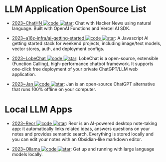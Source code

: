 # LLM Application OpenSource List

- [2023~ChatHN ![code](https://ng-tech.icu/assets/code.svg) ![star](https://img.shields.io/github/stars/steven-tey/chathn)](https://github.com/steven-tey/chathn): Chat with Hacker News using natural language. Built with OpenAI Functions and Vercel AI SDK.

- [2023~a16z-infra/ai-getting-started ![code](https://ng-tech.icu/assets/code.svg) ![star](https://img.shields.io/github/stars/a16z-infra/ai-getting-started)](https://github.com/a16z-infra/ai-getting-started): A Javascript AI getting started stack for weekend projects, including image/text models, vector stores, auth, and deployment configs.

- [2023~LobeChat ![code](https://ng-tech.icu/assets/code.svg) ![star](https://img.shields.io/github/stars/lobehub/lobe-chat)](https://github.com/lobehub/lobe-chat): LobeChat is a open-source, extensible (Function Calling), high-performance chatbot framework. It supports one-click free deployment of your private ChatGPT/LLM web application.

- [2023~Jan ![code](https://ng-tech.icu/assets/code.svg) ![star](https://img.shields.io/github/stars/janhq/jan)](https://github.com/janhq/jan): Jan is an open-source ChatGPT alternative that runs 100% offline on your computer.

# Local LLM Apps

- [2023~Reor ![code](https://ng-tech.icu/assets/code.svg) ![star](https://img.shields.io/github/stars/reorproject/reor)](https://github.com/reorproject/reor): Reor is an AI-powered desktop note-taking app: it automatically links related ideas, answers questions on your notes and provides semantic search. Everything is stored locally and you can edit your notes with an Obsidian-like markdown editor.

- [2023~Ollama ![code](https://ng-tech.icu/assets/code.svg) ![star](https://img.shields.io/github/stars/ollama/ollama)](https://github.com/ollama/ollama): Get up and running with large language models locally.
